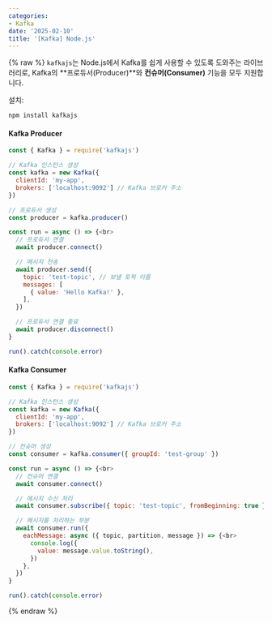 ```yaml
---
categories:
- Kafka
date: '2025-02-10'
title: '[Kafka] Node.js'
---
```


{% raw %}
`kafkajs`는 Node.js에서 Kafka를 쉽게 사용할 수 있도록 도와주는 라이브러리로, Kafka의 **프로듀서(Producer)**와 **컨슈머(Consumer)** 기능을 모두 지원합니다.

설치:
```
npm install kafkajs
```

#### Kafka Producer
```javascript
const { Kafka } = require('kafkajs')

// Kafka 인스턴스 생성
const kafka = new Kafka({
  clientId: 'my-app',
  brokers: ['localhost:9092'] // Kafka 브로커 주소
})

// 프로듀서 생성
const producer = kafka.producer()

const run = async () => {<br>
  // 프로듀서 연결
  await producer.connect()

  // 메시지 전송
  await producer.send({
    topic: 'test-topic', // 보낼 토픽 이름
    messages: [
      { value: 'Hello Kafka!' },
    ],
  })

  // 프로듀서 연결 종료
  await producer.disconnect()
}

run().catch(console.error)
```

#### Kafka Consumer
```javascript
const { Kafka } = require('kafkajs')

// Kafka 인스턴스 생성
const kafka = new Kafka({
  clientId: 'my-app',
  brokers: ['localhost:9092'] // Kafka 브로커 주소
})

// 컨슈머 생성
const consumer = kafka.consumer({ groupId: 'test-group' })

const run = async () => {<br>
  // 컨슈머 연결
  await consumer.connect()

  // 메시지 수신 처리
  await consumer.subscribe({ topic: 'test-topic', fromBeginning: true })

  // 메시지를 처리하는 부분
  await consumer.run({
    eachMessage: async ({ topic, partition, message }) => {<br>
      console.log({
        value: message.value.toString(),
      })
    },
  })
}

run().catch(console.error)
```
{% endraw %}